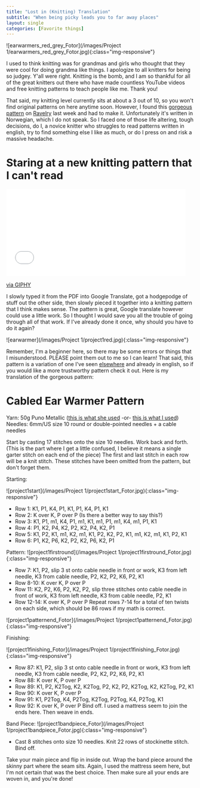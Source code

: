 ```yaml
---
title: "Lost in (Knitting) Translation"
subtitle: "When being picky leads you to far away places"
layout: single
categories: [Favorite things]
---
```


![earwarmers_red_grey_Fotor](/images/Project 1/earwarmers_red_grey_Fotor.jpg){:class="img-responsive"}


I used to think knitting was for grandmas and girls who thought that they were cool for doing grandma like things. I apologize to all knitters for being so judgey. Y'all were right. Knitting is the bomb, and I am so thankful for all of the great knitters out there who have made countless YouTube videos and free knitting patterns to teach people like me. Thank you!

That said, my knitting level currently sits at about a 3 out of 10, so you won't find original patterns on here anytime soon. However, I found this [gorgeous pattern](http://www.stinemah.no/?p=293) on [Ravelry](http://www.ravelry.com/patterns/library/revarmer-turban) last week and had to make it. Unfortunately it's written in Norwegian, which I do not speak. So I faced one of those life altering, tough decisions, do I, a novice knitter who struggles to read patterns written in english, try to find something else I like as much, or do I press on and risk a massive headache.

# Staring at a new knitting pattern that I can't read

<iframe src="//giphy.com/embed/E8jpkGID16jE4" width="480" height="233" frameBorder="0" class="giphy-embed" allowFullScreen></iframe><p><a href="https://giphy.com/gifs/lost-in-translation-E8jpkGID16jE4">via GIPHY</a></p>

I slowly typed it from the PDF into Google Translate, got a hodgepodge of stuff out the other side, then slowly pieced it together into a knitting pattern that I think makes sense. The pattern is great, Google translate however could use a little work. So I thought I would save you all the trouble of going through all of that work. If I've already done it once, why should you have to do it again?

![earwarmer](/images/Project 1/project1red.jpg){:class="img-responsive"}

 Remember, I'm a beginner here, so there may be some errors or things that I misunderstood. PLEASE point them out to me so I can learn! That said, this pattern is a variation of one I've seen [elsewhere](http://www.ravelry.com/patterns/library/cabled-turban-2) and already in english, so if you would like a more trustworthy pattern check it out. Here is my translation of the gorgeous pattern:

# Cabled Ear Warmer Pattern

Yarn: 50g Puno Metallic ([this is what she used](http://www.raumaull.no/produkter/garn) -or- [this is what I used](http://www.lionbrand.com/yarn/wool-ease-yarn.html))
Needles: 6mm/US size 10 round or double-pointed needles + a cable needles

Start by casting 17 stitches onto the size 10 needles. Work back and forth. (This is the part where I get a little confused, I believe it means a single garter stitch on each end of the piece) The first and last stitch in each row will be a knit stitch. These stitches have been omitted from the pattern, but don't forget them.

Starting:

![project1start](/images/Project 1/project1start_Fotor.jpg){:class="img-responsive"}

* Row 1: K1, P1, K4, P1, K1, P1, K4, P1, K1
* Row 2: K over K, P over P (Is there a better way to say this?)
* Row 3: K1, P1, m1, K4, P1, m1, K1, m1, P1, m1, K4, m1, P1, K1
* Row 4: P1, K2, P4, K2, P2, K2, P4, K2, P1
* Row 5: K1, P2, K1, m1, K2, m1, K1, P2, K2, P2, K1, m1, K2, m1, K1, P2, K1
* Row 6: P1, K2, P6, K2, P2, K2, P6, K2, P1

Pattern:
![project1firstround](/images/Project 1/project1firstround_Fotor.jpg){:class="img-responsive"}

* Row 7: K1, P2, slip 3 st onto cable needle in front or work, K3 from left needle, K3 from cable needle, P2, K2, P2, K6, P2, K1
* Row 8-10: K over K, P over P
* Row 11: K2, P2, K6, P2, K2, P2, slip three stitches onto cable needle in front of work, K3 from left needle, K3 from cable needle, P2, K1
* Row 12-14: K over K, P over P
Repeat rows 7-14 for a total of ten twists on each side, which should be 86 rows if my math is correct.

![project1patternend_Fotor](/images/Project 1/project1patternend_Fotor.jpg){:class="img-responsive"}

Finishing:

![project1finishing_Fotor](/images/Project 1/project1finishing_Fotor.jpg){:class="img-responsive"}

* Row 87: K1, P2, slip 3 st onto cable needle in front or work, K3 from left needle, K3 from cable needle, P2, K2, P2, K6, P2, K1
* Row 88: K over K, P over P
* Row 89: K1, P2, K2Tog, K2, K2Tog, P2, K2, P2, K2Tog, K2, K2Tog, P2, K1
* Row 90: K over K, P over P
* Row 91: K1, P2Tog, K4, P2Tog, K2Tog, P2Tog, K4, P2Tog, K1
* Row 92: K over K, P over P
Bind off. I used a mattress seem to join the ends here. Then weave in ends.

Band Piece:
![project1bandpiece_Fotor](/images/Project 1/project1bandpiece_Fotor.jpg){:class="img-responsive"}

* Cast 8 stitches onto size 10 needles. Knit 22 rows of stockinette stitch. Bind off.

Take your main piece and flip in inside out. Wrap the band piece around the skinny part where the seam sits. Again, I used the mattress seem here, but I'm not certain that was the best choice. Then make sure all your ends are woven in, and you're done!
